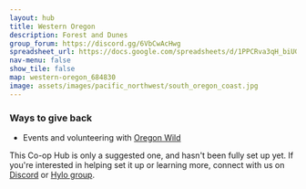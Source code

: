 ```yaml
---
layout: hub
title: Western Oregon
description: Forest and Dunes
group_forum: https://discord.gg/6VbCwAcHwg
spreadsheet_url: https://docs.google.com/spreadsheets/d/1PPCRva3qH_biUGHA_R2Lb4qJmxaNSvml1GtOPMqhUNs/gviz/tq?tqx=out:json&sheet=Western_Oregon
nav-menu: false
show_tile: false
map: western-oregon_684830
image: assets/images/pacific_northwest/south_oregon_coast.jpg
---
```



### Ways to give back

- Events and volunteering with <a href="https://oregonwild.org/explore-oregon">Oregon Wild</a>


This Co-op Hub is only a suggested one, and hasn't been fully set up yet.  If you're interested in helping set it up or learning more, connect with us on <a href="https://discord.gg/6VbCwAcHwg">Discord</a> or <a href="https://www.hylo.com/groups/coop-trail">Hylo group</a>.
